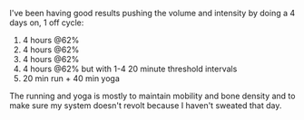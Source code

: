 I've been having good results pushing the volume and intensity by doing a 4 days on, 1 off cycle:

1. 4 hours @62%
2. 4 hours @62%
3. 4 hours @62%
4. 4 hours @62% but with 1-4 20 minute threshold intervals
5. 20 min run + 40 min yoga

The running and yoga is mostly to maintain mobility and bone density and to make sure my system doesn't revolt because I haven't sweated that day.